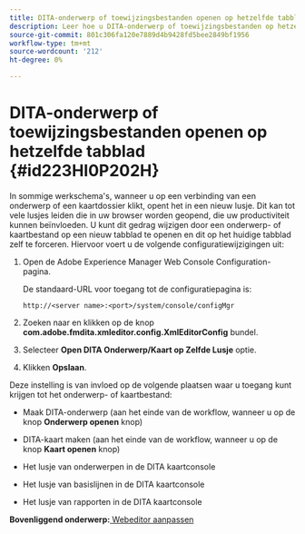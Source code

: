 ```yaml
---
title: DITA-onderwerp of toewijzingsbestanden openen op hetzelfde tabblad
description: Leer hoe u DITA-onderwerp of toewijzingsbestanden op hetzelfde tabblad opent
source-git-commit: 801c306fa120e7889d4b9428fd5bee2849bf1956
workflow-type: tm+mt
source-wordcount: '212'
ht-degree: 0%

---
```



# DITA-onderwerp of toewijzingsbestanden openen op hetzelfde tabblad {#id223HI0P202H}

In sommige werkschema&#39;s, wanneer u op een verbinding van een onderwerp of een kaartdossier klikt, opent het in een nieuw lusje. Dit kan tot vele lusjes leiden die in uw browser worden geopend, die uw productiviteit kunnen beïnvloeden. U kunt dit gedrag wijzigen door een onderwerp- of kaartbestand op een nieuw tabblad te openen en dit op het huidige tabblad zelf te forceren. Hiervoor voert u de volgende configuratiewijzigingen uit:

1. Open de Adobe Experience Manager Web Console Configuration-pagina.

   De standaard-URL voor toegang tot de configuratiepagina is:

   ```http
   http://<server name>:<port>/system/console/configMgr
   ```

1. Zoeken naar en klikken op de knop **com.adobe.fmdita.xmleditor.config.XmlEditorConfig** bundel.

1. Selecteer **Open DITA Onderwerp/Kaart op Zelfde Lusje** optie.

1. Klikken **Opslaan**.


Deze instelling is van invloed op de volgende plaatsen waar u toegang kunt krijgen tot het onderwerp- of kaartbestand:

- Maak DITA-onderwerp \(aan het einde van de workflow, wanneer u op de knop **Onderwerp openen** knop\)

- DITA-kaart maken \(aan het einde van de workflow, wanneer u op de knop **Kaart openen** knop\)

- Het lusje van onderwerpen in de DITA kaartconsole

- Het lusje van basislijnen in de DITA kaartconsole

- Het lusje van rapporten in de DITA kaartconsole


**Bovenliggend onderwerp:**[ Webeditor aanpassen](conf-web-editor.md)

